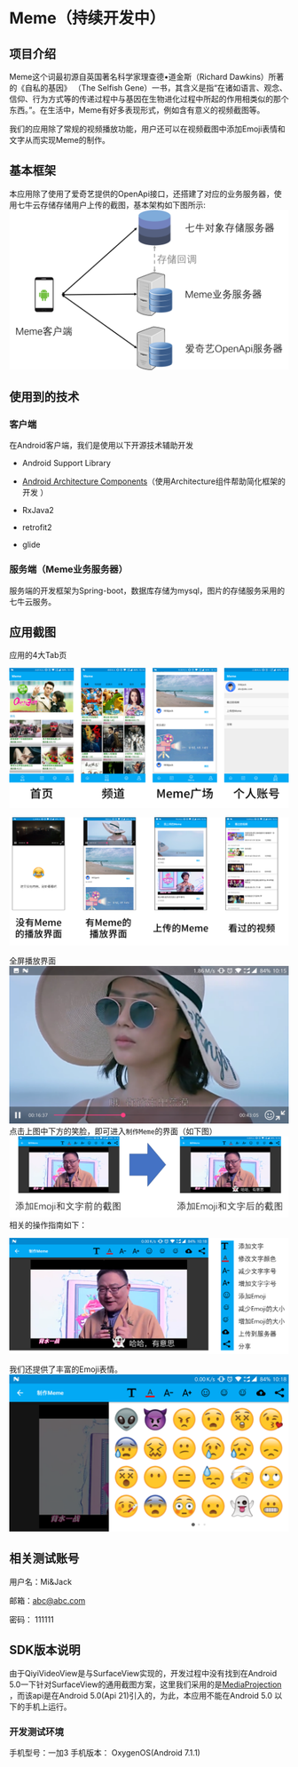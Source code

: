 # Meme（持续开发中）

## 项目介绍

Meme这个词最初源自英国著名科学家理查德•道金斯（Richard Dawkins）所著的《自私的基因》 （The Selfish Gene）一书，其含义是指“在诸如语言、观念、信仰、行为方式等的传递过程中与基因在生物进化过程中所起的作用相类似的那个东西。”。在生活中，Meme有好多表现形式，例如含有意义的视频截图等。

我们的应用除了常规的视频播放功能，用户还可以在视频截图中添加Emoji表情和文字从而实现Meme的制作。


## 基本框架

本应用除了使用了爱奇艺提供的OpenApi接口，还搭建了对应的业务服务器，使用七牛云存储存储用户上传的截图，基本架构如下图所示:
![architecture](images/architecture.png)

## 使用到的技术

###  客户端
在Android客户端，我们是使用以下开源技术辅助开发
- Android Support Library

- [Android Architecture Components](https://developer.android.com/topic/libraries/architecture/index.html)（使用Architecture组件帮助简化框架的开发 ）

- RxJava2

- retrofit2

- glide

### 服务端（Meme业务服务器）
服务端的开发框架为Spring-boot，数据库存储为mysql，图片的存储服务采用的七牛云服务。
## 应用截图

应用的4大Tab页

![](images/main-tab.png)

![](images/other.png)

全屏播放界面
![](images/player.png)
点击上图中下方的笑脸，即可进入`制作Meme`的界面（如下图）
![](images/demo.png)
相关的操作指南如下：

![](images/toolbar.png)

我们还提供了丰富的Emoji表情。
![](images/emojis.png)

## 相关测试账号

用户名：Mi&Jack

邮箱：abc@abc.com 

密码： 111111

## SDK版本说明

由于QiyiVideoView是与SurfaceView实现的，开发过程中没有找到在Android 5.0一下针对SurfaceView的通用截图方案，这里我们采用的是[MediaProjection](https://developer.android.com/reference/android/media/projection/MediaProjection.html) ，而该api是在Android 5.0(Api 21)引入的，为此，本应用不能在Android 5.0 以下的手机上运行。

### 开发测试环境

手机型号：一加3
手机版本： OxygenOS(Android 7.1.1)

